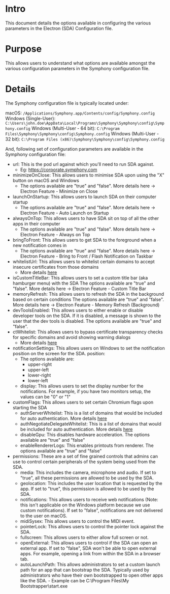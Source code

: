 # Intro
This document details the options available in configuring the various parameters in the Electron (SDA) Configuration file.

# Purpose
This allows users to understand what options are available amongst the various configuration parameters in the Symphony configuration file.

# Details
The Symphony configuration file is typically located under:

macOS: ```/Applications⁩/Symphony.app⁩/Contents⁩/config⁩/Symphony.config```
Windows (Single-User): ```C:\Users\john.doe\AppData\Local\Programs\Symphony\Symphony\config\Symphony.config```
Windows (Multi-User - 64 bit): ```C:\Program Files\Symphony\Symphony\config\Symphony.config```
Windows (Multi-User - 32 bit): ```C:\Program Files (x86)\Symphony\Symphony\config\Symphony.config```

And, following set of configuration parameters are available in the Symphony configuration file:

- url: This is the pod url against which you'll need to run SDA against.
    - Eg: https://corporate.symphony.com
- minimizeOnClose: This allows users to minimise SDA upon using the "X" button on macOS and Windows
    - The options available are "true" and "false". More details here → Electron Feature - Minimize on Close
- launchOnStartup: This allows users to launch SDA on their computer startup
    - The options available are "true" and "false". More details here → Electron Feature - Auto Launch on Startup
- alwaysOnTop: This allows users to have SDA sit on top of all the other apps in their computer
    - The options available are "true" and "false". More details here → Electron Feature - Always on Top
- bringToFront: This allows users to get SDA to the foreground when a new notification comes in
    - The options available are "true" and "false". More details here → Electron Feature - Bring to Front / Flash Notification on Taskbar
- whitelistUrl: This allows users to whitelist certain domains to accept insecure certificates from those domains
    - More details [here](./domain-whitelisting.md)
- isCustomTitleBar: This allows users to set a custom title bar (aka hamburger menu) with the SDA
    The options available are "true" and "false". More details here → Electron Feature - Custom Title Bar
- memoryRefresh: This allows users to refresh the SDA in the background based on certain conditions
    The options available are "true" and "false". More details here → Electron Feature - Memory Refresh (Background)
- devToolsEnabled: This allows users to either enable or disable developer tools on the SDA. If it is disabled, a message is shown to the user that the dev tools is disabled.
    The options available are "true" and "false".
- ctWhitelist: This allows users to bypass certificate transparency checks for specific domains and avoid showing warning dialogs
  - More details [here](./ct-whitelisting.md)
- notificationSettings: This allows users on Windows to set the notification position on the screen for the SDA.
position:
    - The options available are:
        - upper-right
        - upper-left
        - lower-right
        - lower-left
    - display: This allows users to set the display number for the notifications. For example, if you have two monitors setup, the values can be "0" or "1"
- customFlags: This allows users to set certain Chromium flags upon starting the SDA
  - authServerWhitelist: This is a list of domains that would be included for auto authentication. More details [here](./ad-sso-authentication.md)
  - authNegotiateDelegateWhitelist: This is a list of domains that would be included for auto authentication. More details [here](./ad-sso-authentication.md)
  - disableGpu: This disables hardware acceleration. The options available are "true" and "false"
  - enableRendererLogs: This enables printouts from renderer. The options available are "true" and "false"
- permissions: These are a set of fine grained controls that admins can use to control certain peripherals of the system being used from the SDA.
  - media: This includes the camera, microphone and audio. If set to "true", all these permissions are allowed to be used by the SDA.
  - geolocation: This includes the user location that is requested by the app. If set to "true", this permission is allowed to be used by the SDA.
  - notifications: This allows users to receive web notifications (Note: this isn't applicable on the Windows platform because we use custom notifications). If set to "false", notifications are not delivered to the user on macOS.
  - midiSysex: This allows users to control the MIDI event.
  - pointerLock: This allows users to control the pointer lock against the SDA.
  - fullscreen: This allows users to either allow full screen or not.
  - openExternal: This allows users to control if the SDA can open an external app. If set to "false", SDA won't be able to open external apps. For example, opening a link from within the SDA in a browser tab.
  - autoLaunchPath: This allows administrators to set a custom launch path for an app that can bootstrap the SDA. Typically used by administrators who have their own bootstrapped to open other apps like the SDA.
        - Example can be C:\Program Files\My Bootstrapper\start.exe

